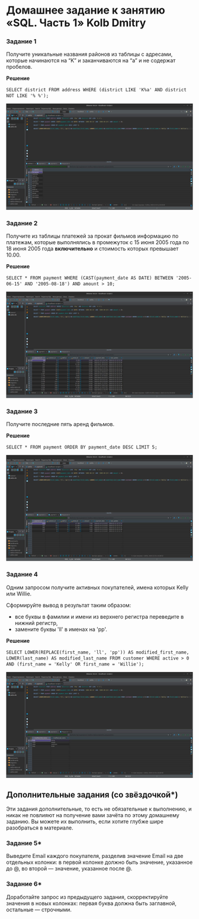 # Домашнее задание к занятию «SQL. Часть 1» Kolb Dmitry 

### Задание 1

Получите уникальные названия районов из таблицы с адресами, которые начинаются на “K” и заканчиваются на “a” и не содержат пробелов.

**Решение**
```
SELECT district FROM address WHERE (district LIKE 'K%a' AND district NOT LIKE '% %');
```
![image 2](png/1.jpg)



### Задание 2
Получите из таблицы платежей за прокат фильмов информацию по платежам, которые выполнялись в промежуток с 15 июня 2005 года по 18 июня 2005 года **включительно** и стоимость которых превышает 10.00.

**Решение**
```
SELECT * FROM payment WHERE (CAST(payment_date AS DATE) BETWEEN '2005-06-15' AND '2005-08-18') AND amount > 10;
```
![image 2](png/2.jpg)

### Задание 3

Получите последние пять аренд фильмов.

**Решение**
```
SELECT * FROM payment ORDER BY payment_date DESC LIMIT 5;
```
![image 2](png/3.jpg)

### Задание 4

Одним запросом получите активных покупателей, имена которых Kelly или Willie. 

Сформируйте вывод в результат таким образом:
- все буквы в фамилии и имени из верхнего регистра переведите в нижний регистр,
- замените буквы 'll' в именах на 'pp'.

**Решение**
```
SELECT LOWER(REPLACE(first_name, 'll', 'pp')) AS modified_first_name, LOWER(last_name) AS modified_last_name FROM customer WHERE active > 0 AND (first_name = 'Kelly' OR first_name = 'Willie');
```
![image 2](png/4.jpg)



## Дополнительные задания (со звёздочкой*)
Эти задания дополнительные, то есть не обязательные к выполнению, и никак не повлияют на получение вами зачёта по этому домашнему заданию. Вы можете их выполнить, если хотите глубже шире разобраться в материале.

### Задание 5*

Выведите Email каждого покупателя, разделив значение Email на две отдельных колонки: в первой колонке должно быть значение, указанное до @, во второй — значение, указанное после @.

### Задание 6*

Доработайте запрос из предыдущего задания, скорректируйте значения в новых колонках: первая буква должна быть заглавной, остальные — строчными.



